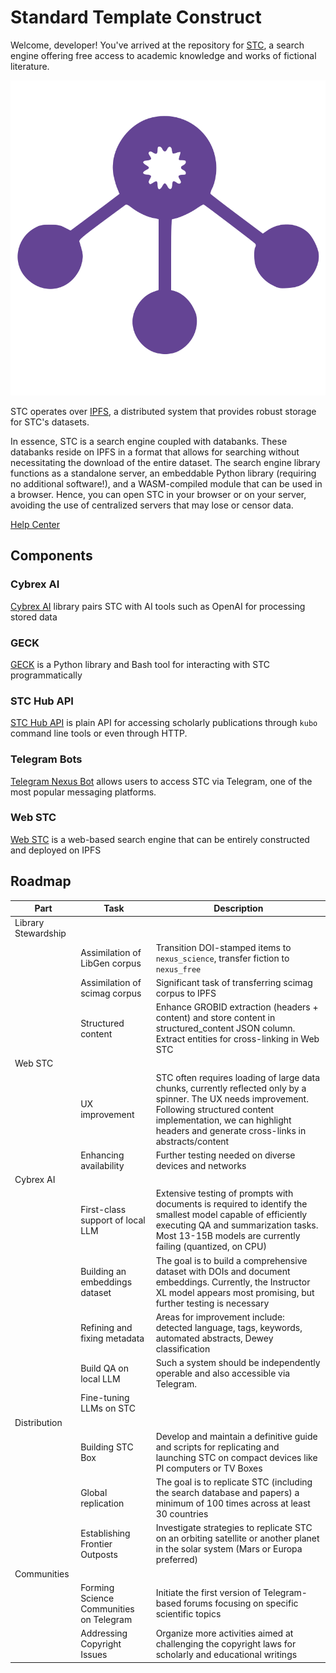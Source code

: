 # Standard Template Construct

Welcome, developer!
You've arrived at the repository for [STC](http://standard-template-construct.org), a search engine offering free access to academic knowledge and works of fictional literature.

![](/web/public/favicon.svg)

STC operates over [IPFS](https://ipfs.tech/), a distributed system that provides robust storage for STC's datasets.

In essence, STC is a search engine coupled with databanks.
These databanks reside on IPFS in a format that allows for searching without necessitating
the download of the entire dataset. The search engine library functions as a standalone server,
an embeddable Python library (requiring no additional software!),
and a WASM-compiled module that can be used in a browser.
Hence, you can open STC in your browser or on your server,
avoiding the use of centralized servers that may lose or censor data.

[Help Center](http://standard-template-construct.org/#/help)

## Components

### Cybrex AI

[Cybrex AI](/cybrex) library pairs STC with AI tools such as OpenAI for processing stored data

### GECK

[GECK](/geck) is a Python library and Bash tool for interacting with STC programmatically

### STC Hub API

[STC Hub API](http://standard-template-construct.org/#/help/stc-hub-api) is plain API for accessing scholarly publications through `kubo` command line tools or even through HTTP.

### Telegram Bots

[Telegram Nexus Bot](/tgbot) allows users to access STC via Telegram, one of the most popular messaging platforms.

### Web STC 

[Web STC](/web) is a web-based search engine that can be entirely constructed and deployed on IPFS

## Roadmap

| Part                | Task                                    | Description                                                                                                                                                                                                                           |
|---------------------|-----------------------------------------|---------------------------------------------------------------------------------------------------------------------------------------------------------------------------------------------------------------------------------------|
| Library Stewardship |                                         |                                                                                                                                                                                                                                       | 
|                     | Assimilation of LibGen corpus           | Transition DOI-stamped items to `nexus_science`, transfer fiction to `nexus_free`                                                                                                                                                     |
|                     | Assimilation of scimag corpus           | Significant task of transferring scimag corpus to IPFS                                                                                                                                                                                |
|                     | Structured content                      | Enhance GROBID extraction (headers + content) and store content in structured_content JSON column. Extract entities for cross-linking in Web STC                                                                                      |
| Web STC             |                                         |                                                                                                                                                                                                                                       |
|                     | UX improvement                          | STC often requires loading of large data chunks, currently reflected only by a spinner. The UX needs improvement. Following structured content implementation, we can highlight headers and generate cross-links in abstracts/content |
|                     | Enhancing availability                  | Further testing needed on diverse devices and networks                                                                                                                                                                                |
| Cybrex AI           |                                         |                                                                                                                                                                                                                                       |
|                     | First-class support of local LLM        | Extensive testing of prompts with documents is required to identify the smallest model capable of efficiently executing QA and summarization tasks. Most 13-15B models are currently failing (quantized, on CPU)                      |
|                     | Building an embeddings dataset          | The goal is to build a comprehensive dataset with DOIs and document embeddings. Currently, the Instructor XL model appears most promising, but further testing is necessary                                                           |
|                     | Refining and fixing metadata            | Areas for improvement include: detected language, tags, keywords, automated abstracts, Dewey classification                                                                                                                           |
|                     | Build QA on local LLM                   | Such a system should be independently operable and also accessible via Telegram.                                                                                                                                                      |
|                     | Fine-tuning LLMs on STC                 |                                                                                                                                                                                                                                       |
| Distribution        |                                         |                                                                                                                                                                                                                                       |
|                     | Building STC Box                        | Develop and maintain a definitive guide and scripts for replicating and launching STC on compact devices like PI computers or TV Boxes                                                                                                |
|                     | Global replication                      | The goal is to replicate STC (including the search database and papers) a minimum of 100 times across at least 30 countries                                                                                                           |
|                     | Establishing Frontier Outposts          | Investigate strategies to replicate STC on an orbiting satellite or another planet in the solar system (Mars or Europa preferred)                                                                                                     |
| Communities         |                                         |                                                                                                                                                                                                                                       |
|                     | Forming Science Communities on Telegram | Initiate the first version of Telegram-based forums focusing on specific scientific topics                                                                                                                                            |
|                     | Addressing Copyright Issues             | Organize more activities aimed at challenging the copyright laws for scholarly and educational writings                                                                                                                               |
